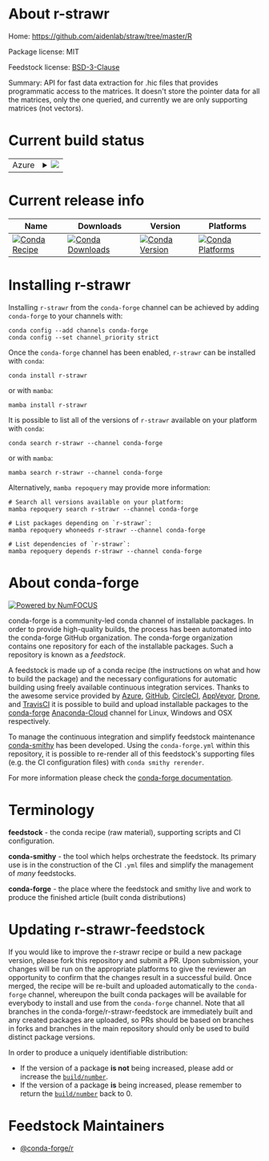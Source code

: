 About r-strawr
==============

Home: https://github.com/aidenlab/straw/tree/master/R

Package license: MIT

Feedstock license: [BSD-3-Clause](https://github.com/conda-forge/r-strawr-feedstock/blob/main/LICENSE.txt)

Summary: API for fast data extraction for .hic files that provides programmatic access to the matrices. It doesn't store the pointer data for all the matrices, only the one queried, and currently we are only supporting matrices (not vectors).

Current build status
====================


<table>
    
  <tr>
    <td>Azure</td>
    <td>
      <details>
        <summary>
          <a href="https://dev.azure.com/conda-forge/feedstock-builds/_build/latest?definitionId=14365&branchName=main">
            <img src="https://dev.azure.com/conda-forge/feedstock-builds/_apis/build/status/r-strawr-feedstock?branchName=main">
          </a>
        </summary>
        <table>
          <thead><tr><th>Variant</th><th>Status</th></tr></thead>
          <tbody><tr>
              <td>linux_64_r_base4.1</td>
              <td>
                <a href="https://dev.azure.com/conda-forge/feedstock-builds/_build/latest?definitionId=14365&branchName=main">
                  <img src="https://dev.azure.com/conda-forge/feedstock-builds/_apis/build/status/r-strawr-feedstock?branchName=main&jobName=linux&configuration=linux_64_r_base4.1" alt="variant">
                </a>
              </td>
            </tr><tr>
              <td>linux_64_r_base4.2</td>
              <td>
                <a href="https://dev.azure.com/conda-forge/feedstock-builds/_build/latest?definitionId=14365&branchName=main">
                  <img src="https://dev.azure.com/conda-forge/feedstock-builds/_apis/build/status/r-strawr-feedstock?branchName=main&jobName=linux&configuration=linux_64_r_base4.2" alt="variant">
                </a>
              </td>
            </tr><tr>
              <td>osx_64_r_base4.1</td>
              <td>
                <a href="https://dev.azure.com/conda-forge/feedstock-builds/_build/latest?definitionId=14365&branchName=main">
                  <img src="https://dev.azure.com/conda-forge/feedstock-builds/_apis/build/status/r-strawr-feedstock?branchName=main&jobName=osx&configuration=osx_64_r_base4.1" alt="variant">
                </a>
              </td>
            </tr><tr>
              <td>osx_64_r_base4.2</td>
              <td>
                <a href="https://dev.azure.com/conda-forge/feedstock-builds/_build/latest?definitionId=14365&branchName=main">
                  <img src="https://dev.azure.com/conda-forge/feedstock-builds/_apis/build/status/r-strawr-feedstock?branchName=main&jobName=osx&configuration=osx_64_r_base4.2" alt="variant">
                </a>
              </td>
            </tr><tr>
              <td>win_64</td>
              <td>
                <a href="https://dev.azure.com/conda-forge/feedstock-builds/_build/latest?definitionId=14365&branchName=main">
                  <img src="https://dev.azure.com/conda-forge/feedstock-builds/_apis/build/status/r-strawr-feedstock?branchName=main&jobName=win&configuration=win_64_" alt="variant">
                </a>
              </td>
            </tr>
          </tbody>
        </table>
      </details>
    </td>
  </tr>
</table>

Current release info
====================

| Name | Downloads | Version | Platforms |
| --- | --- | --- | --- |
| [![Conda Recipe](https://img.shields.io/badge/recipe-r--strawr-green.svg)](https://anaconda.org/conda-forge/r-strawr) | [![Conda Downloads](https://img.shields.io/conda/dn/conda-forge/r-strawr.svg)](https://anaconda.org/conda-forge/r-strawr) | [![Conda Version](https://img.shields.io/conda/vn/conda-forge/r-strawr.svg)](https://anaconda.org/conda-forge/r-strawr) | [![Conda Platforms](https://img.shields.io/conda/pn/conda-forge/r-strawr.svg)](https://anaconda.org/conda-forge/r-strawr) |

Installing r-strawr
===================

Installing `r-strawr` from the `conda-forge` channel can be achieved by adding `conda-forge` to your channels with:

```
conda config --add channels conda-forge
conda config --set channel_priority strict
```

Once the `conda-forge` channel has been enabled, `r-strawr` can be installed with `conda`:

```
conda install r-strawr
```

or with `mamba`:

```
mamba install r-strawr
```

It is possible to list all of the versions of `r-strawr` available on your platform with `conda`:

```
conda search r-strawr --channel conda-forge
```

or with `mamba`:

```
mamba search r-strawr --channel conda-forge
```

Alternatively, `mamba repoquery` may provide more information:

```
# Search all versions available on your platform:
mamba repoquery search r-strawr --channel conda-forge

# List packages depending on `r-strawr`:
mamba repoquery whoneeds r-strawr --channel conda-forge

# List dependencies of `r-strawr`:
mamba repoquery depends r-strawr --channel conda-forge
```


About conda-forge
=================

[![Powered by
NumFOCUS](https://img.shields.io/badge/powered%20by-NumFOCUS-orange.svg?style=flat&colorA=E1523D&colorB=007D8A)](https://numfocus.org)

conda-forge is a community-led conda channel of installable packages.
In order to provide high-quality builds, the process has been automated into the
conda-forge GitHub organization. The conda-forge organization contains one repository
for each of the installable packages. Such a repository is known as a *feedstock*.

A feedstock is made up of a conda recipe (the instructions on what and how to build
the package) and the necessary configurations for automatic building using freely
available continuous integration services. Thanks to the awesome service provided by
[Azure](https://azure.microsoft.com/en-us/services/devops/), [GitHub](https://github.com/),
[CircleCI](https://circleci.com/), [AppVeyor](https://www.appveyor.com/),
[Drone](https://cloud.drone.io/welcome), and [TravisCI](https://travis-ci.com/)
it is possible to build and upload installable packages to the
[conda-forge](https://anaconda.org/conda-forge) [Anaconda-Cloud](https://anaconda.org/)
channel for Linux, Windows and OSX respectively.

To manage the continuous integration and simplify feedstock maintenance
[conda-smithy](https://github.com/conda-forge/conda-smithy) has been developed.
Using the ``conda-forge.yml`` within this repository, it is possible to re-render all of
this feedstock's supporting files (e.g. the CI configuration files) with ``conda smithy rerender``.

For more information please check the [conda-forge documentation](https://conda-forge.org/docs/).

Terminology
===========

**feedstock** - the conda recipe (raw material), supporting scripts and CI configuration.

**conda-smithy** - the tool which helps orchestrate the feedstock.
                   Its primary use is in the construction of the CI ``.yml`` files
                   and simplify the management of *many* feedstocks.

**conda-forge** - the place where the feedstock and smithy live and work to
                  produce the finished article (built conda distributions)


Updating r-strawr-feedstock
===========================

If you would like to improve the r-strawr recipe or build a new
package version, please fork this repository and submit a PR. Upon submission,
your changes will be run on the appropriate platforms to give the reviewer an
opportunity to confirm that the changes result in a successful build. Once
merged, the recipe will be re-built and uploaded automatically to the
`conda-forge` channel, whereupon the built conda packages will be available for
everybody to install and use from the `conda-forge` channel.
Note that all branches in the conda-forge/r-strawr-feedstock are
immediately built and any created packages are uploaded, so PRs should be based
on branches in forks and branches in the main repository should only be used to
build distinct package versions.

In order to produce a uniquely identifiable distribution:
 * If the version of a package **is not** being increased, please add or increase
   the [``build/number``](https://docs.conda.io/projects/conda-build/en/latest/resources/define-metadata.html#build-number-and-string).
 * If the version of a package **is** being increased, please remember to return
   the [``build/number``](https://docs.conda.io/projects/conda-build/en/latest/resources/define-metadata.html#build-number-and-string)
   back to 0.

Feedstock Maintainers
=====================

* [@conda-forge/r](https://github.com/conda-forge/r/)

